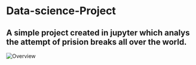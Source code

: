 # Data-science-Project
## A simple project created in jupyter which analys the attempt of prision breaks all over the world.
![Overview](https://user-images.githubusercontent.com/111295757/196090179-74063c73-16c0-4309-90aa-4b3c8ac39329.png)
